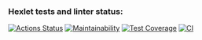 ### Hexlet tests and linter status:

[![Actions Status](https://github.com/DiMazurenko/frontend-project-lvl2/workflows/hexlet-check/badge.svg)](https://github.com/DiMazurenko/frontend-project-lvl2/actions) [![Maintainability](https://api.codeclimate.com/v1/badges/5d12133282dd63937149/maintainability)](https://codeclimate.com/github/DiMazurenko/frontend-project-lvl2/maintainability) [![Test Coverage](https://api.codeclimate.com/v1/badges/5d12133282dd63937149/test_coverage)](https://codeclimate.com/github/DiMazurenko/frontend-project-lvl2/test_coverage) [![CI](https://github.com/DiMazurenko/frontend-project-lvl2/actions/workflows/CI.yml/badge.svg)](https://github.com/DiMazurenko/frontend-project-lvl2/actions/workflows/CI.yml)
